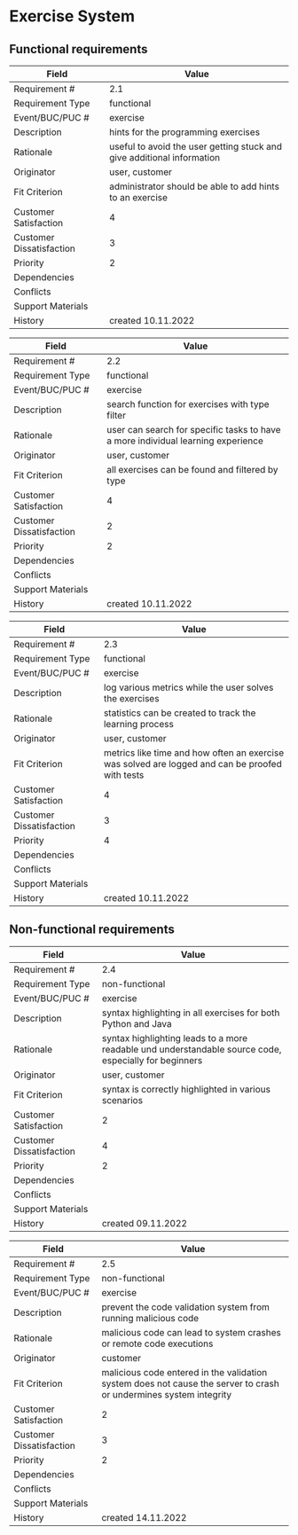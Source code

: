 # Exercise System

## Functional requirements

| Field | Value |
|---|---|
| Requirement # | 2.1 |
| Requirement Type | functional |
| Event/BUC/PUC # | exercise |
| Description | hints for the programming exercises |
| Rationale | useful to avoid the user getting stuck and give additional information |
| Originator | user, customer |
| Fit Criterion | administrator should be able to add hints to an exercise |
| Customer Satisfaction | 4 |
| Customer Dissatisfaction | 3 |
| Priority | 2 |
| Dependencies |  |
| Conflicts |  |
| Support Materials |  |
| History | created 10.11.2022 |

| Field | Value |
|---|---|
| Requirement # | 2.2 |
| Requirement Type | functional |
| Event/BUC/PUC # | exercise |
| Description | search function for exercises with type filter |
| Rationale | user can search for specific tasks to have a more individual learning experience |
| Originator | user, customer |
| Fit Criterion | all exercises can be found and filtered by type |
| Customer Satisfaction | 4 |
| Customer Dissatisfaction | 2 |
| Priority | 2 |
| Dependencies |  |
| Conflicts |  |
| Support Materials |  |
| History | created 10.11.2022 |

| Field | Value |
|---|---|
| Requirement # | 2.3 |
| Requirement Type | functional |
| Event/BUC/PUC # | exercise |
| Description | log various metrics while the user solves the exercises |
| Rationale | statistics can be created to track the learning process |
| Originator | user, customer |
| Fit Criterion | metrics like time and how often an exercise was solved are logged and can be proofed with tests |
| Customer Satisfaction | 4 |
| Customer Dissatisfaction | 3 |
| Priority | 4 |
| Dependencies |  |
| Conflicts |  |
| Support Materials |  |
| History | created 10.11.2022 |

## Non-functional requirements

| Field | Value |
|---|---|
| Requirement # | 2.4 |
| Requirement Type | non-functional |
| Event/BUC/PUC # | exercise |
| Description | syntax highlighting in all exercises for both Python and Java |
| Rationale | syntax highlighting leads to a more readable und understandable source code, especially for beginners |
| Originator | user, customer |
| Fit Criterion | syntax is correctly highlighted in various scenarios |
| Customer Satisfaction | 2 |
| Customer Dissatisfaction | 4 |
| Priority | 2 |
| Dependencies |  |
| Conflicts |  |
| Support Materials |  |
| History | created 09.11.2022 |

| Field | Value |
|---|---|
| Requirement # | 2.5 |
| Requirement Type | non-functional |
| Event/BUC/PUC # | exercise |
| Description | prevent the code validation system from running malicious code |
| Rationale | malicious code can lead to system crashes or remote code executions |
| Originator | customer |
| Fit Criterion | malicious code entered in the validation system does not cause the server to crash or undermines system integrity |
| Customer Satisfaction | 2 |
| Customer Dissatisfaction | 3 |
| Priority | 2 |
| Dependencies |  |
| Conflicts |  |
| Support Materials |  |
| History | created 14.11.2022 |